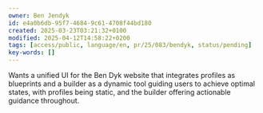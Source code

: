 ```yaml
---
owner: Ben Jendyk
id: e4a0b6db-95f7-4684-9c61-4708f44bd180
created: 2025-03-23T03:21:32+0100
modified: 2025-04-12T14:58:22+0200
tags: [access/public, language/en, pr/25/083/bendyk, status/pending]
key-words: []
---
```


Wants a unified UI for the Ben Dyk website that integrates profiles as blueprints and a builder as a dynamic tool guiding users to achieve optimal states, with profiles being static, and the builder offering actionable guidance throughout.